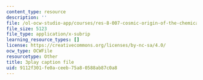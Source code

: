 ```yaml
---
content_type: resource
description: ''
file: /ol-ocw-studio-app/courses/res-8-007-cosmic-origin-of-the-chemical-elements-fall-2019/9112f301fe0aceeb75a80588ab87c0a8_JM8vAGReKkc.srt
file_size: 5123
file_type: application/x-subrip
learning_resource_types: []
license: https://creativecommons.org/licenses/by-nc-sa/4.0/
ocw_type: OCWFile
resourcetype: Other
title: 3play caption file
uid: 9112f301-fe0a-ceeb-75a8-0588ab87c0a8
---
```

